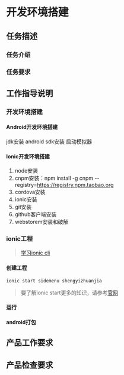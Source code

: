 # 开发环境搭建
## 任务描述
### 任务介绍
### 任务要求
## 工作指导说明
### 开发环境搭建
#### Android开发环境搭建
jdk安装
android sdk安装
启动模拟器
#### Ionic开发环境搭建
1. node安装
2. cnpm安装：npm install -g cnpm --registry=https://registry.npm.taobao.org
3. cordova安装
4. ionic安装
5. git安装
6. github客户端安装
7. webstorem安装和破解
### ionic工程
> [学习ionic cli](http://ionicframework.com/docs/cli/)
#### 创建工程
```console
ionic start sidemenu shengyizhuanjia
```
> 要了解ionic start更多的知识，请参考[官网](http://ionicframework.com/docs/cli/start/)
#### 运行
#### android打包
## 产品工作要求

## 产品检查要求


